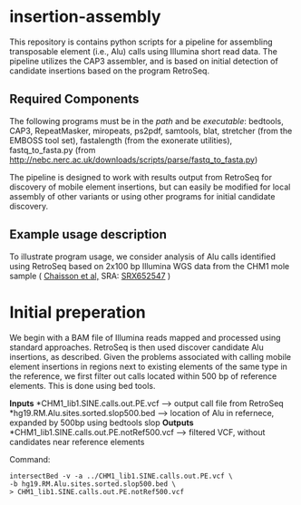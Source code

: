 # insertion-assembly


This repository is contains python scripts for a pipeline for assembling
transposable element (i.e., Alu) calls using Illumina short read data.  The pipeline
utilizes the CAP3 assembler, and is based on initial detection of candidate insertions 
based on the program RetroSeq.

## Required Components
The following programs must be in the *path* and be *executable*:
bedtools, CAP3, RepeatMasker, miropeats, ps2pdf, samtools, blat,
stretcher (from the EMBOSS tool set),
fastalength (from the exonerate utilities),
fastq_to_fasta.py (from http://nebc.nerc.ac.uk/downloads/scripts/parse/fastq_to_fasta.py)

The pipeline is designed to work with results output from RetroSeq for discovery of mobile
element insertions, but can easily be modified for local assembly of other variants or using
other programs for initial candidate discovery.
 
## Example usage description

To illustrate program usage, we consider analysis of Alu calls identified using RetroSeq
based on 2x100 bp Illumina WGS data from the CHM1 mole sample ( [Chaisson et al,](http://www.ncbi.nlm.nih.gov/pubmed/25383537) 
SRA: [SRX652547](http://www.ncbi.nlm.nih.gov/sra/SRX652547[accn])  )

# Initial preperation

We begin with a BAM file of Illumina reads mapped and processed using standard approaches.
RetroSeq is then used discover candidate Alu insertions, as described.  Given the problems
associated with calling mobile element insertions in regions next to existing elements of the
same type in the reference, we first filter out calls located within 500 bp of reference elements.
This is done using bed tools.


**Inputs**
*CHM1_lib1.SINE.calls.out.PE.vcf  --> output call file from RetroSeq
*hg19.RM.Alu.sites.sorted.slop500.bed  --> location of Alu in refernece, expanded by
500bp using bedtools slop
**Outputs**
*CHM1_lib1.SINE.calls.out.PE.notRef500.vcf --> filtered VCF, without candidates near reference
elements


Command:
```
intersectBed -v -a ../CHM1_lib1.SINE.calls.out.PE.vcf \
-b hg19.RM.Alu.sites.sorted.slop500.bed \
> CHM1_lib1.SINE.calls.out.PE.notRef500.vcf
```
